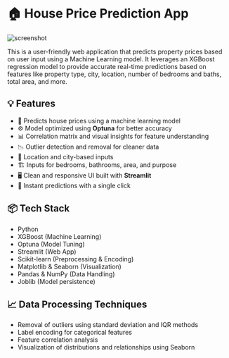 
# 🏠 House Price Prediction App
![screenshot](gitimg.png)

This is a user-friendly web application that predicts property prices based on user input using a Machine Learning model. It leverages an XGBoost regression model to provide accurate real-time predictions based on features like property type, city, location, number of bedrooms and baths, total area, and more.

## 💡 Features

- 🔮 Predicts house prices using a machine learning model
- ⚙️ Model optimized using **Optuna** for better accuracy
- 📊 Correlation matrix and visual insights for feature understanding
- 📉 Outlier detection and removal for cleaner data
- 📍 Location and city-based inputs
- 🏗️ Inputs for bedrooms, bathrooms, area, and purpose
- 🖥️ Clean and responsive UI built with **Streamlit**
- 🚀 Instant predictions with a single click

## 📦 Tech Stack

- Python
- XGBoost (Machine Learning)
- Optuna (Model Tuning)
- Streamlit (Web App)
- Scikit-learn (Preprocessing & Encoding)
- Matplotlib & Seaborn (Visualization)
- Pandas & NumPy (Data Handling)
- Joblib (Model persistence)

## 📈 Data Processing Techniques

- Removal of outliers using standard deviation and IQR methods
- Label encoding for categorical features
- Feature correlation analysis
- Visualization of distributions and relationships using Seaborn


